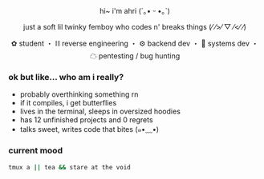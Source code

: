 <p align="center">hi~ i'm ahri (´｡• ᵕ •｡`)</p>
<p align="center">just a soft lil twinky femboy who codes n' breaks things (⁄ ⁄>⁄ ▽ ⁄<⁄ ⁄)</p>

<p align="center">
  ✿ student ・ ⛓ reverse engineering ・ ⚙ backend dev ・ 🧃 systems dev ・ ☁ pentesting / bug hunting
</p>

### ok but like... who am i really?

- probably overthinking something rn  
- if it compiles, i get butterflies  
- lives in the terminal, sleeps in oversized hoodies  
- has 12 unfinished projects and 0 regrets  
- talks sweet, writes code that bites (๑•﹏•)

### current mood
```sh
tmux a || tea && stare at the void

